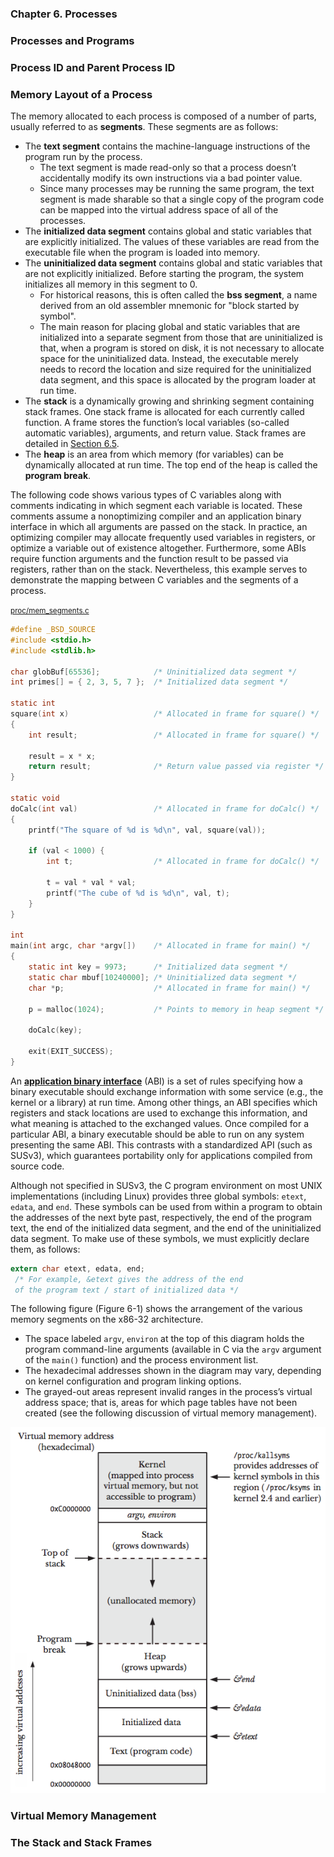 ### **Chapter 6. Processes**

### Processes and Programs

### Process ID and Parent Process ID

### Memory Layout of a Process

The memory allocated to each process is composed of a number of parts, usually referred to as **segments**. These segments are as follows:

* The **text segment** contains the machine-language instructions of the program run by the process.
    * The text segment is made read-only so that a process doesn’t accidentally modify its own instructions via a bad pointer value.
    * Since many processes may be running the same program, the text segment is made sharable so that a single copy of the program code can be mapped into the virtual address space of all of the processes.
* The **initialized data segment** contains global and static variables that are explicitly initialized. The values of these variables are read from the executable file when the program is loaded into memory.
* The **uninitialized data segment** contains global and static variables that are not explicitly initialized. Before starting the program, the system initializes all memory in this segment to 0.
    * For historical reasons, this is often called the **bss segment**, a name derived from an old assembler mnemonic for "block started by symbol".
    * The main reason for placing global and static variables that are initialized into a separate segment from those that are uninitialized is that, when a program is stored on disk, it is not necessary to allocate space for the uninitialized data. Instead, the executable merely needs to record the location and size required for the uninitialized data segment, and this space is allocated by the program loader at run time.
* The **stack** is a dynamically growing and shrinking segment containing stack frames. One stack frame is allocated for each currently called function. A frame stores the function’s local variables (so-called automatic variables), arguments, and return value. Stack frames are detailed in [Section 6.5](#the-stack-and-stack-frames).
* The **heap** is an area from which memory (for variables) can be dynamically allocated at run time. The top end of the heap is called the **program break**.

The following code shows various types of C variables along with comments indicating in which segment each variable is located. These comments assume a nonoptimizing compiler and an application binary interface in which all arguments are passed on the stack. In practice, an optimizing compiler may allocate frequently used variables in registers, or optimize a variable out of existence altogether. Furthermore, some ABIs require function arguments and the function result to be passed via registers, rather than on the stack. Nevertheless, this example serves to demonstrate the mapping between C variables and the segments of a process.

<small>[proc/mem_segments.c](https://github.com/shichao-an/tlpi-dist/blob/master/proc/mem_segments.c)</small>

```c
#define _BSD_SOURCE
#include <stdio.h>
#include <stdlib.h>

char globBuf[65536];            /* Uninitialized data segment */
int primes[] = { 2, 3, 5, 7 };  /* Initialized data segment */

static int
square(int x)                   /* Allocated in frame for square() */
{
    int result;                 /* Allocated in frame for square() */

    result = x * x;
    return result;              /* Return value passed via register */
}

static void
doCalc(int val)                 /* Allocated in frame for doCalc() */
{
    printf("The square of %d is %d\n", val, square(val));

    if (val < 1000) {
        int t;                  /* Allocated in frame for doCalc() */

        t = val * val * val;
        printf("The cube of %d is %d\n", val, t);
    }
}

int
main(int argc, char *argv[])    /* Allocated in frame for main() */
{
    static int key = 9973;      /* Initialized data segment */
    static char mbuf[10240000]; /* Uninitialized data segment */
    char *p;                    /* Allocated in frame for main() */

    p = malloc(1024);           /* Points to memory in heap segment */

    doCalc(key);

    exit(EXIT_SUCCESS);
}
```

An [**application binary interface**](https://en.wikipedia.org/wiki/Application_binary_interface) (ABI) is a set of rules specifying how a binary executable should exchange information with some service (e.g., the kernel or a library) at run time. Among other things, an ABI specifies which registers and stack locations are used to exchange this information, and what meaning is attached to the exchanged values. Once compiled for a particular ABI, a binary executable should be able to run on any system presenting the same ABI. This contrasts with a standardized API (such as SUSv3), which guarantees portability only for applications compiled from source code.

Although not specified in SUSv3, the C program environment on most UNIX implementations (including Linux) provides three global symbols: `etext`, `edata`, and `end`. These symbols can be used from within a program to obtain the addresses of the next byte past, respectively, the end of the program text, the end of the initialized data segment, and the end of the uninitialized data segment. To make use of these symbols, we must explicitly declare them, as follows:

```c
extern char etext, edata, end;
 /* For example, &etext gives the address of the end
 of the program text / start of initialized data */
```

The following figure (Figure 6-1) shows the arrangement of the various memory segments on the x86-32 architecture.

* The space labeled `argv`, `environ` at the top of this diagram holds the program command-line arguments (available in C via the `argv` argument of the `main()` function) and the process environment list.
* The hexadecimal addresses shown in the diagram may vary, depending on kernel configuration and program linking options.
* The grayed-out areas represent invalid ranges in the process’s virtual address space; that is, areas for which page tables have not been created (see the following discussion of virtual memory management).

[![Figure 6-1: Typical memory layout of a process on Linux/x86-32](figure_6-1.png)](figure_6-1.png "Figure 6-1: Typical memory layout of a process on Linux/x86-32")

### Virtual Memory Management

### The Stack and Stack Frames


